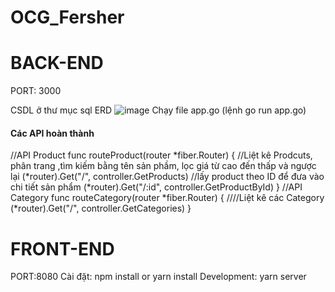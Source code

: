 # OCG_Fersher

# BACK-END

PORT: 3000

CSDL ở thư mục sql
ERD
![image](https://user-images.githubusercontent.com/48313937/123947494-a6345200-d9ca-11eb-8024-81dbcd431614.png)
Chạy file app.go (lệnh go run app.go)
#### Các API hoàn thành 
//API Product 
func routeProduct(router *fiber.Router) {
    //Liệt kê Prodcuts, phân trang ,tìm kiếm bằng tên sản phầm, lọc giá từ cao đến thấp và ngược lại 
	(*router).Get("/", controller.GetProducts) 
    //lấy product theo ID để đưa vào chi tiết sản phẩm
	(*router).Get("/:id", controller.GetProductById) 
}
//API Category
func routeCategory(router *fiber.Router) {
    ////Liệt kê các Category
	(*router).Get("/", controller.GetCategories)
}

# FRONT-END

PORT:8080
Cài đặt: npm install or yarn install
Development: yarn server



